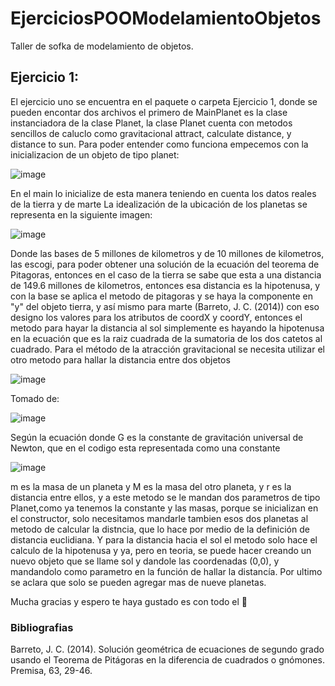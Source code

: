 # EjerciciosPOOModelamientoObjetos
Taller de sofka de modelamiento de objetos.
## Ejercicio 1:
El ejercicio uno se encuentra en el paquete o carpeta Ejercicio 1, donde se pueden encontar dos archivos
el primero de MainPlanet es la clase instanciadora de la clase Planet, la clase Planet cuenta con metodos sencillos
de caluclo como gravitacional attract, calculate distance, y distance to sun. Para poder entender como funciona empecemos
con la inicializacion de un objeto de tipo planet:

![image](https://user-images.githubusercontent.com/113210248/198083504-0d7f4497-4402-4ded-80f6-150456132195.png)

En el main lo inicialize de esta manera teniendo en cuenta los datos reales de la tierra y de marte
La idealización de la ubicación de los planetas se representa en la siguiente imagen:

![image](https://user-images.githubusercontent.com/113210248/198122129-eeb8e947-c442-4a6f-8acc-aeff59116c59.png)

Donde las bases de 5 millones de kilometros y de 10 millones de kilometros, las escogi, para poder obtener una solución
de la ecuación del teorema de Pitagoras, entonces en el caso de la tierra se sabe que esta a una distancia de 149.6 
millones de kilometros, entonces esa distancia es la hipotenusa, y con la base se aplica el metodo de pitagoras
y se haya la componente en "y" del objeto tierra, y así mismo para marte (Barreto, J. C. (2014))
con eso designo los valores para los atributos de coordX y coordY, entonces el metodo para hayar la distancia
al sol simplemente es hayando la hipotenusa en la ecuación que es la raiz cuadrada de la sumatoria de los dos
catetos al cuadrado.
Para el método de la atracción gravitacional se necesita utilizar el otro metodo para hallar la distancia entre dos objetos

![image](https://user-images.githubusercontent.com/113210248/198124595-65d55ff0-f0d7-48b0-b379-fe20084aaff9.png)

Tomado de:

![image](https://user-images.githubusercontent.com/113210248/198125365-ce5b58a9-21f3-4fc6-b912-626e5a170f07.png)

Según la ecuación donde G es la constante de gravitación universal de Newton, que en el codigo esta representada como una constante

![image](https://user-images.githubusercontent.com/113210248/198126018-fb7897dc-dab0-43a7-b225-10b37d2923de.png)

m es la masa de un planeta y M es la masa del otro planeta, y r es la distancia entre ellos, y a este metodo se le mandan dos parametros
de tipo Planet,como ya tenemos la constante y las masas, porque se inicializan en el constructor, solo necesitamos mandarle tambien
esos dos planetas al metodo de calcular la distncia, que lo hace por medio de la definición de distancia euclidiana.
Y para la distancia hacia el sol el metodo solo hace el calculo de la hipotenusa y ya, pero en teoria, se puede hacer creando un nuevo objeto
que se llame sol y dandole las coordenadas (0,0), y mandandolo como parametro en la función de hallar la distancía.
Por ultimo se aclara que solo se pueden agregar mas de nueve planetas.













Mucha gracias y espero te haya gustado es con todo el  💖

### Bibliografias
Barreto, J. C. (2014). Solución geométrica de ecuaciones de segundo grado usando el Teorema de Pitágoras en la diferencia de cuadrados o gnómones. Premisa, 63, 29-46.
